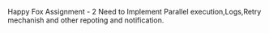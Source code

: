 Happy Fox Assignment - 2
Need to Implement Parallel execution,Logs,Retry mechanish and other repoting and notification.
